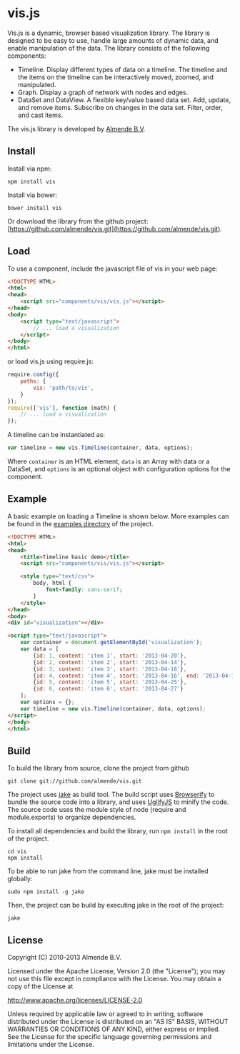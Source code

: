 vis.js
==================

Vis.js is a dynamic, browser based visualization library.
The library is designed to be easy to use, handle large amounts
of dynamic data, and enable manipulation of the data.
The library consists of the following components:

- Timeline. Display different types of data on a timeline.
  The timeline and the items on the timeline can be interactively moved,
  zoomed, and manipulated.
- Graph. Display a graph of network with nodes and edges.
- DataSet and DataView. A flexible key/value based data set.
  Add, update, and remove items. Subscribe on changes in the data set.
  Filter, order, and cast items.

The vis.js library is developed by [Almende B.V](http://almende.com).


## Install

Install via npm:

    npm install vis

Install via bower:

    bower install vis

Or download the library from the github project:
[https://github.com/almende/vis.git](https://github.com/almende/vis.git).


## Load


To use a component, include the javascript file of vis in your web page:

```html
<!DOCTYPE HTML>
<html>
<head>
    <script src="components/vis/vis.js"></script>
</head>
<body>
    <script type="text/javascript">
        // ... load a visualization
    </script>
</body>
</html>
```

or load vis.js using require.js:

```js
require.config({
    paths: {
        vis: 'path/to/vis',
    }
});
require(['vis'], function (math) {
    // ... load a visualization
});
```


A timeline can be instantiated as:

```js
var timeline = new vis.Timeline(container, data, options);
```

Where `container` is an HTML element, `data` is an Array with data or a DataSet,
and `options` is an optional object with configuration options for the
component.


## Example

A basic example on loading a Timeline is shown below. More examples can be
found in the [examples directory](https://github.com/almende/vis/tree/master/examples)
of the project.

```html
<!DOCTYPE HTML>
<html>
<head>
    <title>Timeline basic demo</title>
    <script src="components/vis/vis.js"></script>

    <style type="text/css">
        body, html {
            font-family: sans-serif;
        }
    </style>
</head>
<body>
<div id="visualization"></div>

<script type="text/javascript">
    var container = document.getElementById('visualization');
    var data = [
        {id: 1, content: 'item 1', start: '2013-04-20'},
        {id: 2, content: 'item 2', start: '2013-04-14'},
        {id: 3, content: 'item 3', start: '2013-04-18'},
        {id: 4, content: 'item 4', start: '2013-04-16', end: '2013-04-19'},
        {id: 5, content: 'item 5', start: '2013-04-25'},
        {id: 6, content: 'item 6', start: '2013-04-27'}
    ];
    var options = {};
    var timeline = new vis.Timeline(container, data, options);
</script>
</body>
</html>
```


## Build

To build the library from source, clone the project from github

    git clone git://github.com/almende/vis.git

The project uses [jake](https://github.com/mde/jake) as build tool.
The build script uses [Browserify](http://browserify.org/) to
bundle the source code into a library,
and uses [UglifyJS](http://lisperator.net/uglifyjs/) to minify the code.
The source code uses the module style of node (require and module.exports) to
organize dependencies.

To install all dependencies and build the library, run `npm install` in the
root of the project.

    cd vis
    npm install

To be able to run jake from the command line, jake must be installed globally:

    sudo npm install -g jake

Then, the project can be build by executing jake in the root of the project:

    jake


## License

Copyright (C) 2010-2013 Almende B.V.

Licensed under the Apache License, Version 2.0 (the "License");
you may not use this file except in compliance with the License.
You may obtain a copy of the License at

   http://www.apache.org/licenses/LICENSE-2.0

Unless required by applicable law or agreed to in writing, software
distributed under the License is distributed on an "AS IS" BASIS,
WITHOUT WARRANTIES OR CONDITIONS OF ANY KIND, either express or implied.
See the License for the specific language governing permissions and
limitations under the License.

